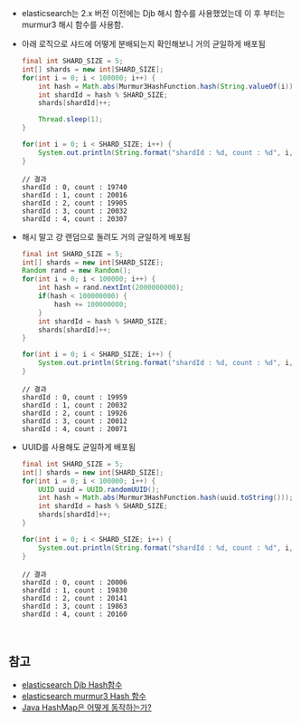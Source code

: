 * elasticsearch는 2.x 버전 이전에는 Djb 해시 함수를 사용했었는데 이 후 부터는 murmur3 해시 함수를 사용함.

* 아래 로직으로 샤드에 어떻게 분배되는지 확인해보니 거의 균일하게 배포됨

  ```java
  final int SHARD_SIZE = 5;
  int[] shards = new int[SHARD_SIZE];
  for(int i = 0; i < 100000; i++) {
      int hash = Math.abs(Murmur3HashFunction.hash(String.valueOf(i)));
      int shardId = hash % SHARD_SIZE;
      shards[shardId]++;

      Thread.sleep(1);
  }

  for(int i = 0; i < SHARD_SIZE; i++) {
      System.out.println(String.format("shardId : %d, count : %d", i, shards[i]));
  }
  ```

  ```
  // 결과
  shardId : 0, count : 19740
  shardId : 1, count : 20016
  shardId : 2, count : 19905
  shardId : 3, count : 20032
  shardId : 4, count : 20307
  ```

* 해시 말고 걍 랜덤으로 돌려도 거의 균일하게 배포됨

  ```java
  final int SHARD_SIZE = 5;
  int[] shards = new int[SHARD_SIZE];
  Random rand = new Random();
  for(int i = 0; i < 100000; i++) {
      int hash = rand.nextInt(2000000000);
      if(hash < 100000000) {
          hash += 100000000;
      }
      int shardId = hash % SHARD_SIZE;
      shards[shardId]++;
  }

  for(int i = 0; i < SHARD_SIZE; i++) {
      System.out.println(String.format("shardId : %d, count : %d", i, shards[i]));
  }
  ```

  ```
  // 결과
  shardId : 0, count : 19959
  shardId : 1, count : 20032
  shardId : 2, count : 19926
  shardId : 3, count : 20012
  shardId : 4, count : 20071
  ```

* UUID를 사용해도 균일하게 배포됨

  ```java
  final int SHARD_SIZE = 5;
  int[] shards = new int[SHARD_SIZE];
  for(int i = 0; i < 100000; i++) {
      UUID uuid = UUID.randomUUID();
      int hash = Math.abs(Murmur3HashFunction.hash(uuid.toString()));
      int shardId = hash % SHARD_SIZE;
      shards[shardId]++;
  }

  for(int i = 0; i < SHARD_SIZE; i++) {
      System.out.println(String.format("shardId : %d, count : %d", i, shards[i]));
  }
  ```

  ```
  // 결과
  shardId : 0, count : 20006
  shardId : 1, count : 19830
  shardId : 2, count : 20141
  shardId : 3, count : 19863
  shardId : 4, count : 20160
  ```

  ​

## 참고

* [elasticsearch Djb Hash함수](https://github.com/elastic/elasticsearch/blob/1.4/src/main/java/org/elasticsearch/cluster/routing/operation/hash/djb/DjbHashFunction.java)
* [elasticsearch murmur3 Hash 함수](https://github.com/elastic/elasticsearch/blob/master/server/src/main/java/org/elasticsearch/cluster/routing/Murmur3HashFunction.java)
* [Java HashMap은 어떻게 동작하는가?](http://d2.naver.com/helloworld/831311)